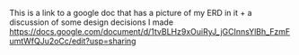 This is a link to a google doc that has a picture of my ERD in it + a discussion of some design decisions I made
https://docs.google.com/document/d/1tvBLHz9xOuiRyJ_jGCInnsYlBh_FzmFumtWfQJu2oCc/edit?usp=sharing